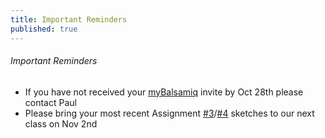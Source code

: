 ```yaml
---
title: Important Reminders
published: true
---
```

###### Important Reminders  
* If you have not received your [myBalsamiq](https://cmpt-363.mybalsamiq.com/) invite by Oct 28th please contact Paul
* Please bring your most recent Assignment [#3](https://canvas.sfu.ca/courses/22099/assignments/112758)/[#4](https://canvas.sfu.ca/courses/22099/assignments/112759) sketches to our next class on Nov 2nd
